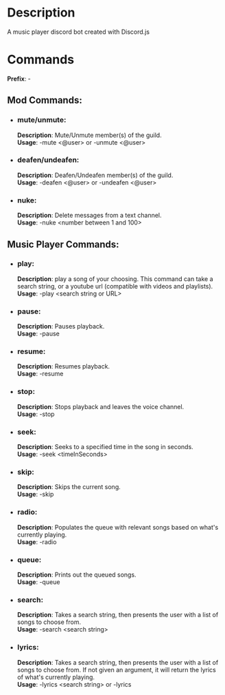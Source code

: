 # Description

A music player discord bot created with Discord.js

# Commands

**Prefix**: -

## Mod Commands:

- ### mute/unmute:

  **Description**: Mute/Unmute member(s) of the guild.<br>
  **Usage**: -mute <@user> or -unmute <@user>

- ### deafen/undeafen:

  **Description**: Deafen/Undeafen member(s) of the guild.<br>
  **Usage**: -deafen <@user> or -undeafen <@user>

- ### nuke:
  **Description**: Delete messages from a text channel.<br>
  **Usage**: -nuke \<number between 1 and 100>

## Music Player Commands:

- ### play:

  **Description**: play a song of your choosing. This command can take a search string, or a youtube url (compatible with videos and playlists).<br>
  **Usage**: -play \<search string or URL>

- ### pause:
  **Description**: Pauses playback.<br>
  **Usage**: -pause
- ### resume:

  **Description**: Resumes playback.<br>
  **Usage**: -resume

- ### stop:
  **Description**: Stops playback and leaves the voice channel.<br>
  **Usage**: -stop
- ### seek:
  **Description**: Seeks to a specified time in the song in seconds.<br>
  **Usage**: -seek \<timeInSeconds>
- ### skip:
  **Description**: Skips the current song.<br>
  **Usage**: -skip
- ### radio:
  **Description**: Populates the queue with relevant songs based on what's currently playing.<br>
  **Usage**: -radio
- ### queue:

  **Description**: Prints out the queued songs.<br>
  **Usage**: -queue

- ### search:

  **Description**: Takes a search string, then presents the user with a list of songs to choose from.<br>
  **Usage**: -search \<search string>

- ### lyrics:
  **Description**: Takes a search string, then presents the user with a list of songs to choose from. If not given an argument, it will return the lyrics of what's currently playing.<br>
  **Usage**: -lyrics \<search string> or -lyrics
